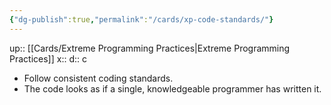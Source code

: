 ```yaml
---
{"dg-publish":true,"permalink":"/cards/xp-code-standards/"}
---
```


up:: [[Cards/Extreme Programming Practices\|Extreme Programming Practices]] 
x:: 
d:: c

- ﻿﻿Follow consistent coding standards.
- ﻿﻿The code looks as if a single, knowledgeable programmer has written it.